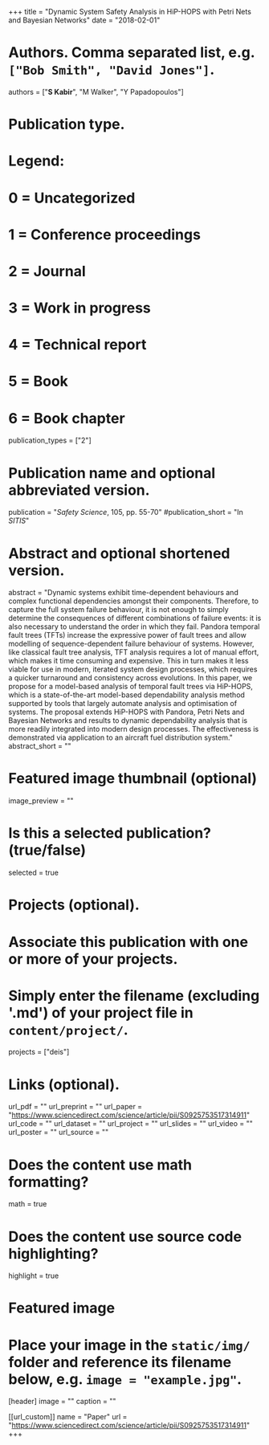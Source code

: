 +++
title = "Dynamic System Safety Analysis in HiP-HOPS with Petri Nets and Bayesian Networks"
date = "2018-02-01"

# Authors. Comma separated list, e.g. `["Bob Smith", "David Jones"]`.
authors = ["**S Kabir**", "M Walker", "Y Papadopoulos"]

# Publication type.
# Legend:
# 0 = Uncategorized
# 1 = Conference proceedings
# 2 = Journal
# 3 = Work in progress
# 4 = Technical report
# 5 = Book
# 6 = Book chapter
publication_types = ["2"]

# Publication name and optional abbreviated version.
publication = "*Safety Science*, 105, pp. 55-70"
#publication_short = "In *SITIS*"

# Abstract and optional shortened version.
abstract = "Dynamic systems exhibit time-dependent behaviours and complex functional dependencies amongst their components. Therefore, to capture the full system failure behaviour, it is not enough to simply determine the consequences of different combinations of failure events: it is also necessary to understand the order in which they fail. Pandora temporal fault trees (TFTs) increase the expressive power of fault trees and allow modelling of sequence-dependent failure behaviour of systems. However, like classical fault tree analysis, TFT analysis requires a lot of manual effort, which makes it time consuming and expensive. This in turn makes it less viable for use in modern, iterated system design processes, which requires a quicker turnaround and consistency across evolutions. In this paper, we propose for a model-based analysis of temporal fault trees via HiP-HOPS, which is a state-of-the-art model-based dependability analysis method supported by tools that largely automate analysis and optimisation of systems. The proposal extends HiP-HOPS with Pandora, Petri Nets and Bayesian Networks and results to dynamic dependability analysis that is more readily integrated into modern design processes. The effectiveness is demonstrated via application to an aircraft fuel distribution system."
abstract_short = ""

# Featured image thumbnail (optional)
image_preview = ""

# Is this a selected publication? (true/false)
selected = true

# Projects (optional).
#   Associate this publication with one or more of your projects.
#   Simply enter the filename (excluding '.md') of your project file in `content/project/`.
projects = ["deis"]

# Links (optional).
url_pdf = ""
url_preprint = ""
url_paper = "https://www.sciencedirect.com/science/article/pii/S0925753517314911"
url_code = ""
url_dataset = ""
url_project = ""
url_slides = ""
url_video = ""
url_poster = ""
url_source = ""

# Does the content use math formatting?
math = true

# Does the content use source code highlighting?
highlight = true

# Featured image
# Place your image in the `static/img/` folder and reference its filename below, e.g. `image = "example.jpg"`.
[header]
image = ""
caption = ""

[[url_custom]]
    name = "Paper"
    url = "https://www.sciencedirect.com/science/article/pii/S0925753517314911"
+++
